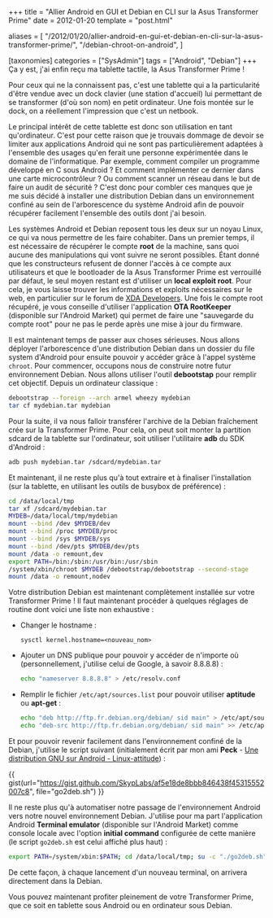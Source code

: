 +++
title = "Allier Android en GUI et Debian en CLI sur la Asus Transformer Prime"
date = 2012-01-20
template = "post.html"

aliases = [
  "/2012/01/20/allier-android-en-gui-et-debian-en-cli-sur-la-asus-transformer-prime/",
  "/debian-chroot-on-android",
]

[taxonomies]
categories = ["SysAdmin"]
tags = ["Android", "Debian"]
+++
Ça y est, j'ai enfin reçu ma tablette tactile, la Asus Transformer Prime !

Pour ceux qui ne la connaissent pas, c'est une tablette qui a la particularité
d'être vendue avec un dock clavier (une station d'accueil) lui permettant de se
transformer (d'où son nom) en petit ordinateur. Une fois montée sur le dock, on
a réellement l'impression que c'est un netbook.

Le principal intérêt de cette tablette est donc son utilisation en tant
qu'ordinateur. C'est pour cette raison que je trouvais dommage de devoir se
limiter aux applications Android qui ne sont pas particulièrement adaptées à
l'ensemble des usages qu'en ferait une personne expérimentée dans le domaine de
l'informatique. Par exemple, comment compiler un programme développé en C sous
Android ? Et comment implémenter ce dernier dans une carte microcontrôleur ? Ou
comment scanner un réseau dans le but de faire un audit de sécurité ? C'est donc
pour combler ces manques que je me suis décidé à installer une distribution
Debian dans un environnement confiné au sein de l'arborescence du système
Android afin de pouvoir récupérer facilement l'ensemble des outils dont j'ai
besoin.

<!-- more -->

Les systèmes Android et Debian reposent tous les deux sur un noyau Linux, ce qui
va nous permettre de les faire cohabiter. Dans un premier temps, il est
nécessaire de récupérer le compte **root** de la machine, sans quoi aucune des
manipulations qui vont suivre ne seront possibles. Étant donné que les
constructeurs refusent de donner l'accès à ce compte aux utilisateurs et que le
bootloader de la Asus Transformer Prime est verrouillé par défaut, le seul moyen
restant est d'utiliser un **local exploit root**. Pour cela, je vous laisse
trouver les informations et exploits nécessaires sur le web, en particulier sur
le forum de [XDA Developers][xda-developers-root]. Une fois le compte root
récupéré, je vous conseille d'utiliser l'application **OTA RootKeeper**
(disponible sur l'Android Market) qui permet de faire une "sauvegarde du compte
root" pour ne pas le perde après une mise à jour du firmware.

Il est maintenant temps de passer aux choses sérieuses. Nous allons déployer
l'arborescence d'une distribution Debian dans un dossier du file system
d'Android pour ensuite pouvoir y accéder grâce à l'appel système `chroot`. Pour
commencer, occupons nous de construire notre futur environnement Debian. Nous
allons utiliser l'outil **debootstap** pour remplir cet objectif. Depuis un
ordinateur classique :

```bash
debootstrap --foreign --arch armel wheezy mydebian
tar cf mydebian.tar mydebian
```

Pour la suite, il va nous falloir transférer l'archive de la Debian fraîchement
crée sur la Transformer Prime. Pour cela, on peut soit monter la partition
sdcard de la tablette sur l'ordinateur, soit utiliser l'utilitaire **adb** du
SDK d'Android :

```bash
adb push mydebian.tar /sdcard/mydebian.tar
```

Et maintenant, il ne reste plus qu'à tout extraire et à finaliser l'installation
(sur la tablette, en utilisant les outils de busybox de préférence) :

```bash
cd /data/local/tmp
tar xf /sdcard/mydebian.tar
MYDEB=/data/local/tmp/mydebian
mount --bind /dev $MYDEB/dev
mount --bind /proc $MYDEB/proc
mount --bind /sys $MYDEB/sys
mount --bind /dev/pts $MYDEB/dev/pts
mount /data -o remount,dev
export PATH=/bin:/sbin:/usr/bin:/usr/sbin
/system/xbin/chroot $MYDEB /debootstrap/debootstrap --second-stage
mount /data -o remount,nodev
```

Votre distribution Debian est maintenant complètement installée sur votre
Transformer Prime ! Il faut maintenant procéder à quelques réglages de routine
dont voici une liste non exhaustive :

* Changer le hostname :

    ```
    sysctl kernel.hostname=<nouveau_nom>
    ```

* Ajouter un DNS publique pour pouvoir y accéder de n'importe où
  (personnellement, j'utilise celui de Google, à savoir 8.8.8.8) :

    ```bash
    echo "nameserver 8.8.8.8" > /etc/resolv.conf
    ```

* Remplir le fichier `/etc/apt/sources.list` pour pouvoir utiliser **aptitude**
  ou **apt-get** :

    ```bash
    echo "deb http://ftp.fr.debian.org/debian/ sid main" > /etc/apt/sources.list
    echo "deb-src http://ftp.fr.debian.org/debian/ sid main" >> /etc/apt/sources.list
    ```

Et pour pouvoir revenir facilement dans l'environnement confiné de la Debian,
j'utilise le script suivant (initialement écrit par mon ami **Peck** - [Une
distribution GNU sur Android - Linux-attitude][linux-attitude-article]) :

{{ gist(url="https://gist.github.com/SkypLabs/af5e18de8bbb846438f45315552007c8",
file="go2deb.sh") }}

Il ne reste plus qu'à automatiser notre passage de l'environnement Android vers
notre nouvel environnement Debian. J'utilise pour ma part l'application Android
**Terminal emulator** (disponible sur l'Android Market) comme console locale
avec l'option **initial command** configurée de cette manière (le script
`go2deb.sh` est celui affiché plus haut) :

```bash
export PATH=/system/xbin:$PATH; cd /data/local/tmp; su -c "./go2deb.sh"
```

De cette façon, à chaque lancement d'un nouveau terminal, on arrivera
directement dans la Debian.

Vous pouvez maintenant profiter pleinement de votre Transformer Prime, que ce
soit en tablette sous Android ou en ordinateur sous Debian.

 [xda-developers-root]: https://www.xda-developers.com/root/ "How to Root Any Device - XDA Developers"
 [linux-attitude-article]: http://linux-attitude.fr/post/une-distribution-gnu-sur-android#more-1380 "Une distribution GNU sur Android - Linux Attitude"
